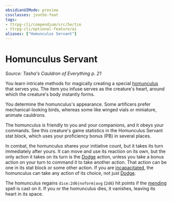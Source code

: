 ```yaml
---
obsidianUIMode: preview
cssclasses: json5e-feat
tags:
- ttrpg-cli/compendium/src/5e/tce
- ttrpg-cli/optional-feature/ai
aliases: ["Homunculus Servant"]
---
```

# Homunculus Servant
*Source: Tasha's Cauldron of Everything p. 21*  

You learn intricate methods for magically creating a special [homunculus](3-Compendium/bestiary/construct/homunculus-servant-tce.md) that serves you. The item you infuse serves as the creature's heart, around which the creature's body instantly forms.

You determine the homunculus's appearance. Some artificers prefer mechanical-looking birds, whereas some like winged vials or miniature, animate cauldrons.

The homunculus is friendly to you and your companions, and it obeys your commands. See this creature's game statistics in the Homunculus Servant stat block, which uses your proficiency bonus (PB) in several places.

In combat, the homunculus shares your initiative count, but it takes its turn immediately after yours. It can move and use its reaction on its own, but the only action it takes on its turn is the [Dodge](3-Compendium/rules/actions.md#Dodge) action, unless you take a bonus action on your turn to command it to take another action. That action can be one in its stat block or some other action. If you are [incapacitated](3-Compendium/rules/conditions.md#Incapacitated), the homunculus can take any action of its choice, not just [Dodge](3-Compendium/rules/actions.md#Dodge).

The homunculus regains `dice:2d6|noform|avg` (`2d6`) hit points if the [mending](3-Compendium/spells/mending-xphb.md) spell is cast on it. If you or the homunculus dies, it vanishes, leaving its heart in its space.